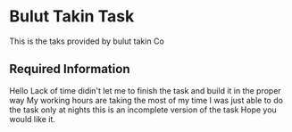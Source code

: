 # Bulut Takin Task

This is the taks provided by bulut takin Co

## Required Information

Hello
Lack of time didin't let me to finish the task and build it in the proper way
My working hours are taking the most of my time
I was just able to do the task only at nights
this is an incomplete version of the task
Hope you would like it.
